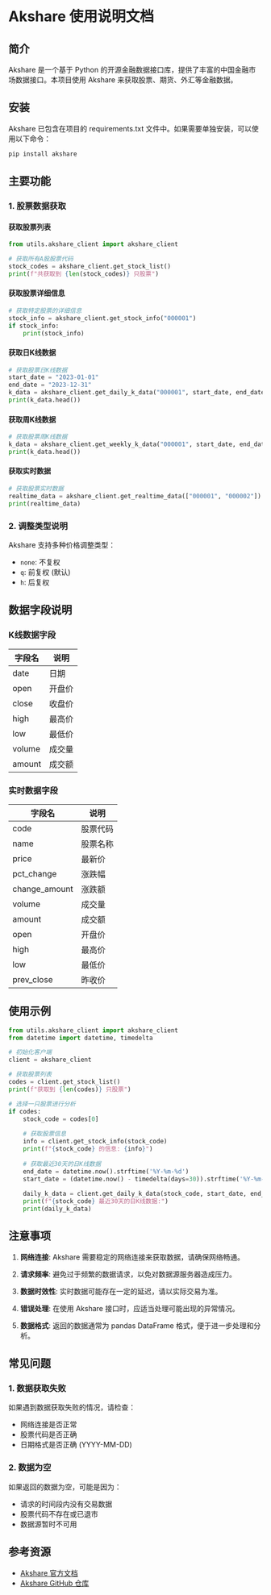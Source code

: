 # Akshare 使用说明文档

## 简介

Akshare 是一个基于 Python 的开源金融数据接口库，提供了丰富的中国金融市场数据接口。本项目使用 Akshare 来获取股票、期货、外汇等金融数据。

## 安装

Akshare 已包含在项目的 requirements.txt 文件中。如果需要单独安装，可以使用以下命令：

```bash
pip install akshare
```

## 主要功能

### 1. 股票数据获取

#### 获取股票列表
```python
from utils.akshare_client import akshare_client

# 获取所有A股股票代码
stock_codes = akshare_client.get_stock_list()
print(f"共获取到 {len(stock_codes)} 只股票")
```

#### 获取股票详细信息
```python
# 获取特定股票的详细信息
stock_info = akshare_client.get_stock_info("000001")
if stock_info:
    print(stock_info)
```

#### 获取日K线数据
```python
# 获取股票日K线数据
start_date = "2023-01-01"
end_date = "2023-12-31"
k_data = akshare_client.get_daily_k_data("000001", start_date, end_date, adjust_type="q")
print(k_data.head())
```

#### 获取周K线数据
```python
# 获取股票周K线数据
k_data = akshare_client.get_weekly_k_data("000001", start_date, end_date)
print(k_data.head())
```

#### 获取实时数据
```python
# 获取股票实时数据
realtime_data = akshare_client.get_realtime_data(["000001", "000002"])
print(realtime_data)
```

### 2. 调整类型说明

Akshare 支持多种价格调整类型：

- `none`: 不复权
- `q`: 前复权 (默认)
- `h`: 后复权

## 数据字段说明

### K线数据字段
| 字段名 | 说明 |
|--------|------|
| date | 日期 |
| open | 开盘价 |
| close | 收盘价 |
| high | 最高价 |
| low | 最低价 |
| volume | 成交量 |
| amount | 成交额 |

### 实时数据字段
| 字段名 | 说明 |
|--------|------|
| code | 股票代码 |
| name | 股票名称 |
| price | 最新价 |
| pct_change | 涨跌幅 |
| change_amount | 涨跌额 |
| volume | 成交量 |
| amount | 成交额 |
| open | 开盘价 |
| high | 最高价 |
| low | 最低价 |
| prev_close | 昨收价 |

## 使用示例

```python
from utils.akshare_client import akshare_client
from datetime import datetime, timedelta

# 初始化客户端
client = akshare_client

# 获取股票列表
codes = client.get_stock_list()
print(f"获取到 {len(codes)} 只股票")

# 选择一只股票进行分析
if codes:
    stock_code = codes[0]
    
    # 获取股票信息
    info = client.get_stock_info(stock_code)
    print(f"{stock_code} 的信息: {info}")
    
    # 获取最近30天的日K线数据
    end_date = datetime.now().strftime('%Y-%m-%d')
    start_date = (datetime.now() - timedelta(days=30)).strftime('%Y-%m-%d')
    
    daily_k_data = client.get_daily_k_data(stock_code, start_date, end_date)
    print(f"{stock_code} 最近30天的日K线数据:")
    print(daily_k_data)
```

## 注意事项

1. **网络连接**: Akshare 需要稳定的网络连接来获取数据，请确保网络畅通。

2. **请求频率**: 避免过于频繁的数据请求，以免对数据源服务器造成压力。

3. **数据时效性**: 实时数据可能存在一定的延迟，请以实际交易为准。

4. **错误处理**: 在使用 Akshare 接口时，应适当处理可能出现的异常情况。

5. **数据格式**: 返回的数据通常为 pandas DataFrame 格式，便于进一步处理和分析。

## 常见问题

### 1. 数据获取失败
如果遇到数据获取失败的情况，请检查：
- 网络连接是否正常
- 股票代码是否正确
- 日期格式是否正确 (YYYY-MM-DD)

### 2. 数据为空
如果返回的数据为空，可能是因为：
- 请求的时间段内没有交易数据
- 股票代码不存在或已退市
- 数据源暂时不可用

## 参考资源

- [Akshare 官方文档](https://akshare.readthedocs.io/)
- [Akshare GitHub 仓库](https://github.com/akfamily/akshare)

